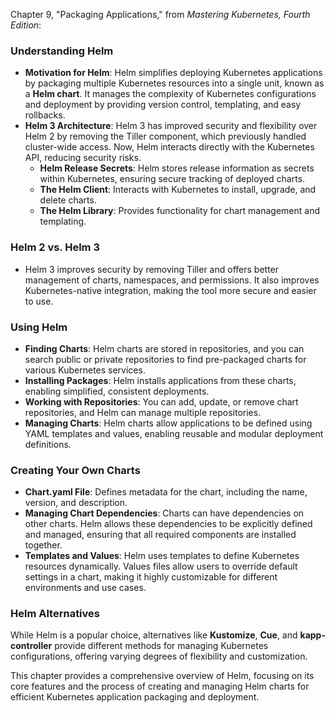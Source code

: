 Chapter 9, "Packaging Applications," from *Mastering Kubernetes, Fourth Edition*:

### **Understanding Helm**
- **Motivation for Helm**: Helm simplifies deploying Kubernetes applications by packaging multiple Kubernetes resources into a single unit, known as a **Helm chart**. It manages the complexity of Kubernetes configurations and deployment by providing version control, templating, and easy rollbacks.
- **Helm 3 Architecture**: Helm 3 has improved security and flexibility over Helm 2 by removing the Tiller component, which previously handled cluster-wide access. Now, Helm interacts directly with the Kubernetes API, reducing security risks.
  - **Helm Release Secrets**: Helm stores release information as secrets within Kubernetes, ensuring secure tracking of deployed charts.
  - **The Helm Client**: Interacts with Kubernetes to install, upgrade, and delete charts.
  - **The Helm Library**: Provides functionality for chart management and templating.

### **Helm 2 vs. Helm 3**
- Helm 3 improves security by removing Tiller and offers better management of charts, namespaces, and permissions. It also improves Kubernetes-native integration, making the tool more secure and easier to use.

### **Using Helm**
- **Finding Charts**: Helm charts are stored in repositories, and you can search public or private repositories to find pre-packaged charts for various Kubernetes services.
- **Installing Packages**: Helm installs applications from these charts, enabling simplified, consistent deployments.
- **Working with Repositories**: You can add, update, or remove chart repositories, and Helm can manage multiple repositories.
- **Managing Charts**: Helm charts allow applications to be defined using YAML templates and values, enabling reusable and modular deployment definitions.

### **Creating Your Own Charts**
- **Chart.yaml File**: Defines metadata for the chart, including the name, version, and description.
- **Managing Chart Dependencies**: Charts can have dependencies on other charts. Helm allows these dependencies to be explicitly defined and managed, ensuring that all required components are installed together.
- **Templates and Values**: Helm uses templates to define Kubernetes resources dynamically. Values files allow users to override default settings in a chart, making it highly customizable for different environments and use cases.

### **Helm Alternatives**
While Helm is a popular choice, alternatives like **Kustomize**, **Cue**, and **kapp-controller** provide different methods for managing Kubernetes configurations, offering varying degrees of flexibility and customization.

This chapter provides a comprehensive overview of Helm, focusing on its core features and the process of creating and managing Helm charts for efficient Kubernetes application packaging and deployment.
